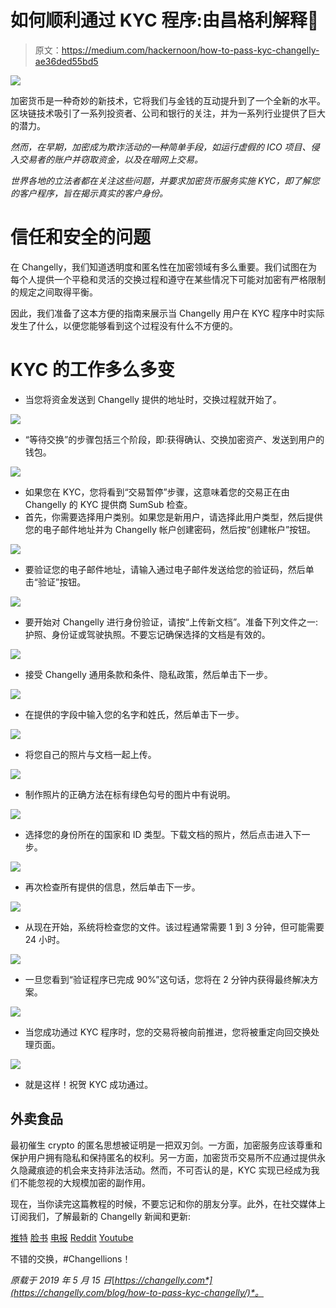 # 如何顺利通过 KYC 程序:由昌格利解释🚀

> 原文：<https://medium.com/hackernoon/how-to-pass-kyc-changelly-ae36ded55bd5>

![](img/70ffc4befed3d9027e79cde3d8aab4d9.png)

加密货币是一种奇妙的新技术，它将我们与金钱的互动提升到了一个全新的水平。区块链技术吸引了一系列投资者、公司和银行的关注，并为一系列行业提供了巨大的潜力。

*然而，在早期，加密成为欺诈活动的一种简单手段，如运行虚假的 ICO 项目、侵入交易者的账户并窃取资金，以及在暗网上交易。*

*世界各地的立法者都在关注这些问题，并要求加密货币服务实施 KYC，即了解您的客户程序，旨在揭示真实的客户身份。*

# 信任和安全的问题

在 Changelly，我们知道透明度和匿名性在加密领域有多么重要。我们试图在为每个人提供一个平稳和灵活的交换过程和遵守在某些情况下可能对加密有严格限制的规定之间取得平衡。

因此，我们准备了这本方便的指南来展示当 Changelly 用户在 KYC 程序中时实际发生了什么，以便您能够看到这个过程没有什么不方便的。

# KYC 的工作多么多变

*   当您将资金发送到 Changelly 提供的地址时，交换过程就开始了。

![](img/e4316444ec29cfbb65306780f87ad233.png)

*   “等待交换”的步骤包括三个阶段，即:获得确认、交换加密资产、发送到用户的钱包。

![](img/a9a9468dec8be46735795a236d1a92cf.png)

*   如果您在 KYC，您将看到“交易暂停”步骤，这意味着您的交易正在由 Changelly 的 KYC 提供商 SumSub 检查。
*   首先，你需要选择用户类别。如果您是新用户，请选择此用户类型，然后提供您的电子邮件地址并为 Changelly 帐户创建密码，然后按“创建帐户”按钮。

![](img/76686f2b5316fc57f651e9bbb0400cf1.png)

*   要验证您的电子邮件地址，请输入通过电子邮件发送给您的验证码，然后单击“验证”按钮。

![](img/c26dcc1620cb51f3fac0ea27c2936b6f.png)

*   要开始对 Changelly 进行身份验证，请按“上传新文档”。准备下列文件之一:护照、身份证或驾驶执照。不要忘记确保选择的文档是有效的。

![](img/3a8db295073829c7b707795785bdba6e.png)

*   接受 Changelly 通用条款和条件、隐私政策，然后单击下一步。

![](img/b2e7bdbed1af9d0ce25a6b464dddf906.png)

*   在提供的字段中输入您的名字和姓氏，然后单击下一步。

![](img/d9029c3dc75e4c09b1cb009d5e5a41ef.png)

*   将您自己的照片与文档一起上传。

![](img/fb2ca2b9c0cffa5b6bfa962e5527ea22.png)

*   制作照片的正确方法在标有绿色勾号的图片中有说明。

![](img/57a1d54739dee6639e49d12bc403800c.png)

*   选择您的身份所在的国家和 ID 类型。下载文档的照片，然后点击进入下一步。

![](img/298060d922d6d1fbe3ea796e3ac56983.png)

*   再次检查所有提供的信息，然后单击下一步。

![](img/e57450e95a5927fbb3a9527c667baa44.png)

*   从现在开始，系统将检查您的文件。该过程通常需要 1 到 3 分钟，但可能需要 24 小时。

![](img/f605cd8b8ae65e711f7544fd19b34722.png)

*   一旦您看到“验证程序已完成 90%”这句话，您将在 2 分钟内获得最终解决方案。

![](img/aaa8a7147107af700874dc20b55b209c.png)

*   当您成功通过 KYC 程序时，您的交易将被向前推进，您将被重定向回交换处理页面。

![](img/0f5892a29ebf6eacbacb2e4dbf100fb8.png)

*   就是这样！祝贺 KYC 成功通过。

## 外卖食品

最初催生 crypto 的匿名思想被证明是一把双刃剑。一方面，加密服务应该尊重和保护用户拥有隐私和保持匿名的权利。另一方面，加密货币交易所不应通过提供永久隐藏痕迹的机会来支持非法活动。然而，不可否认的是，KYC 实现已经成为我们不能忽视的大规模加密的副作用。

现在，当你读完这篇教程的时候，不要忘记和你的朋友分享。此外，在社交媒体上订阅我们，了解最新的 Changelly 新闻和更新:

[推特](https://twitter.com/Changelly_team)
[脸书](https://m.facebook.com/changellyteam)
[电报](https://t.me/join_changelly)
[Reddit](https://www.reddit.com/r/Changelly)
[Youtube](https://www.youtube.com/channel/UCDEC0Iw44JxM7cwf4VKFIyA)

不错的交换，#Changellions！

*原载于 2019 年 5 月 15 日*[*https://changelly.com*](https://changelly.com/blog/how-to-pass-kyc-changelly/)*。*